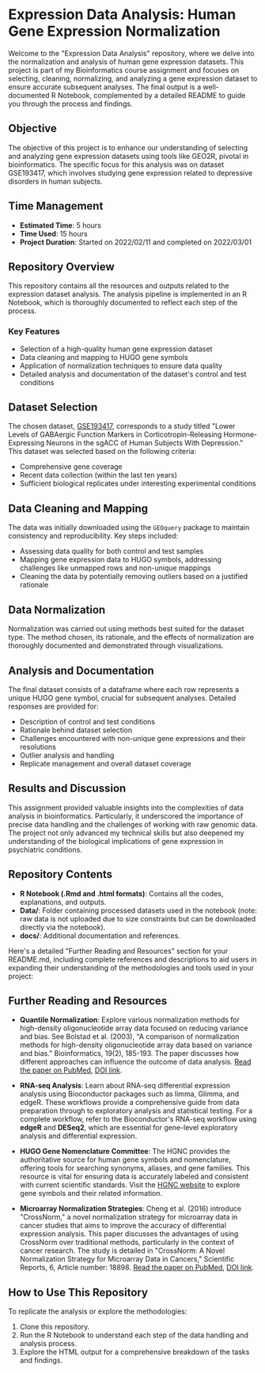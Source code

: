 # Expression Data Analysis: Human Gene Expression Normalization

Welcome to the "Expression Data Analysis" repository, where we delve into the normalization and analysis of human gene expression datasets. This project is part of my Bioinformatics course assignment and focuses on selecting, cleaning, normalizing, and analyzing a gene expression dataset to ensure accurate subsequent analyses. The final output is a well-documented R Notebook, complemented by a detailed README to guide you through the process and findings.

## Objective

The objective of this project is to enhance our understanding of selecting and analyzing gene expression datasets using tools like GEO2R, pivotal in bioinformatics. The specific focus for this analysis was on dataset GSE193417, which involves studying gene expression related to depressive disorders in human subjects.

## Time Management

- **Estimated Time**: 5 hours
- **Time Used**: 15 hours
- **Project Duration**: Started on 2022/02/11 and completed on 2022/03/01

## Repository Overview

This repository contains all the resources and outputs related to the expression dataset analysis. The analysis pipeline is implemented in an R Notebook, which is thoroughly documented to reflect each step of the process.

### Key Features

- Selection of a high-quality human gene expression dataset
- Data cleaning and mapping to HUGO gene symbols
- Application of normalization techniques to ensure data quality
- Detailed analysis and documentation of the dataset's control and test conditions

## Dataset Selection

The chosen dataset, [GSE193417](https://www.ncbi.nlm.nih.gov/geo/query/acc.cgi?acc=GSE193417), corresponds to a study titled "Lower Levels of GABAergic Function Markers in Corticotropin-Releasing Hormone-Expressing Neurons in the sgACC of Human Subjects With Depression." This dataset was selected based on the following criteria:

- Comprehensive gene coverage
- Recent data collection (within the last ten years)
- Sufficient biological replicates under interesting experimental conditions

## Data Cleaning and Mapping

The data was initially downloaded using the `GEOquery` package to maintain consistency and reproducibility. Key steps included:

- Assessing data quality for both control and test samples
- Mapping gene expression data to HUGO symbols, addressing challenges like unmapped rows and non-unique mappings
- Cleaning the data by potentially removing outliers based on a justified rationale

## Data Normalization

Normalization was carried out using methods best suited for the dataset type. The method chosen, its rationale, and the effects of normalization are thoroughly documented and demonstrated through visualizations.

## Analysis and Documentation

The final dataset consists of a dataframe where each row represents a unique HUGO gene symbol, crucial for subsequent analyses. Detailed responses are provided for:

- Description of control and test conditions
- Rationale behind dataset selection
- Challenges encountered with non-unique gene expressions and their resolutions
- Outlier analysis and handling
- Replicate management and overall dataset coverage

## Results and Discussion

This assignment provided valuable insights into the complexities of data analysis in bioinformatics. Particularly, it underscored the importance of precise data handling and the challenges of working with raw genomic data. The project not only advanced my technical skills but also deepened my understanding of the biological implications of gene expression in psychiatric conditions.

## Repository Contents

- **R Notebook (.Rmd and .html formats)**: Contains all the codes, explanations, and outputs.
- **Data/**: Folder containing processed datasets used in the notebook (note: raw data is not uploaded due to size constraints but can be downloaded directly via the notebook).
- **docs/**: Additional documentation and references.

Here's a detailed "Further Reading and Resources" section for your README.md, including complete references and descriptions to aid users in expanding their understanding of the methodologies and tools used in your project:


## Further Reading and Resources

- **Quantile Normalization**: Explore various normalization methods for high-density oligonucleotide array data focused on reducing variance and bias. See Bolstad et al. (2003), "A comparison of normalization methods for high-density oligonucleotide array data based on variance and bias." Bioinformatics, 19(2), 185-193. The paper discusses how different approaches can influence the outcome of data analysis. [Read the paper on PubMed](https://pubmed.ncbi.nlm.nih.gov/12538238/), [DOI link](https://doi.org/10.1093/bioinformatics/19.2.185).

- **RNA-seq Analysis**: Learn about RNA-seq differential expression analysis using Bioconductor packages such as limma, Glimma, and edgeR. These workflows provide a comprehensive guide from data preparation through to exploratory analysis and statistical testing. For a complete workflow, refer to the Bioconductor's RNA-seq workflow using **edgeR** and **DESeq2**, which are essential for gene-level exploratory analysis and differential expression.

- **HUGO Gene Nomenclature Committee**: The HGNC provides the authoritative source for human gene symbols and nomenclature, offering tools for searching synonyms, aliases, and gene families. This resource is vital for ensuring data is accurately labeled and consistent with current scientific standards. Visit the [HGNC website](https://www.genenames.org/) to explore gene symbols and their related information.

- **Microarray Normalization Strategies**: Cheng et al. (2016) introduce "CrossNorm," a novel normalization strategy for microarray data in cancer studies that aims to improve the accuracy of differential expression analysis. This paper discusses the advantages of using CrossNorm over traditional methods, particularly in the context of cancer research. The study is detailed in "CrossNorm: A Novel Normalization Strategy for Microarray Data in Cancers," Scientific Reports, 6, Article number: 18898. [Read the paper on PubMed](https://pubmed.ncbi.nlm.nih.gov/26732145/), [DOI link](https://doi.org/10.1038/srep18898).


## How to Use This Repository

To replicate the analysis or explore the methodologies:

1. Clone this repository.
2. Run the R Notebook to understand each step of the data handling and analysis process.
3. Explore the HTML output for a comprehensive breakdown of the tasks and findings.

